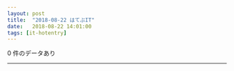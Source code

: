 ```yaml
---
layout: post
title:  "2018-08-22 はてぶIT"
date:   2018-08-22 14:01:00
tags: [it-hotentry]
---
```

0 件のデータあり

<hr>
